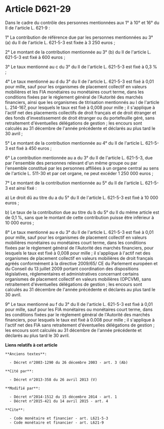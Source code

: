 # Article D621-29

Dans le cadre du contrôle des personnes mentionnées aux 1° à 10° et 16° du II de l'article L. 621-9 : 

1° La contribution de référence due par les personnes mentionnées au 3° (a) du II de l'article L. 621-5-3 est fixée à 3 250
euros ; 

2° Le montant de la contribution mentionnée au 3° (b) du II de l'article L. 621-5-3 est fixé à 600 euros ; 

3° Le taux mentionné au c du 3° du II de l'article L. 621-5-3 est fixé à 0,3 % ; 

4° Le taux mentionné au d du 3° du II de l'article L. 621-5-3 est fixé à 0,01 pour mille, sauf pour les organismes de
placement collectif en valeurs mobilières et les FIA monétaires ou monétaires court terme, dans les conditions fixées par le
règlement général de l'Autorité des marchés financiers, ainsi que les organismes de titrisation mentionnés au I de l'article
L. 214-167, pour lesquels le taux est fixé à 0,008 pour mille ; il s'applique à l'actif net des placements collectifs de
droit français et de droit étranger et des fonds d'investissement de droit étranger ou du portefeuille géré, sans
retraitement d'éventuelles délégations de gestion ; les encours sont calculés au 31 décembre de l'année précédente et
déclarés au plus tard le 30 avril ;

5° Le montant de la contribution mentionnée au 4° du II de l'article L. 621-5-3 est fixé à 450 euros ; 

6° La contribution mentionnée au a du 3° du II de l'article L. 621-5-3, due par l'ensemble des personnes relevant d'un même
groupe ou par l'ensemble constitué par les personnes affiliées à un organe central au sens de l'article L. 511-30 et par cet
organe, ne peut excéder 1 250 000 euros ; 

7° Le montant de la contribution mentionnée au 5° du II de l'article L. 621-5-3 est ainsi fixé : 

a) Le droit dû au titre du a du 5° du II de l'article L. 621-5-3 est fixé à 10 000 euros ; 

b) Le taux de la contribution due au titre du b du 5° du II du même article est de 0,1 %, sans que le montant de cette
contribution puisse être inférieur à 10 000 euros ; 

8° Le taux mentionné au e du 3° du II de l'article L. 621-5-3 est fixé à 0,01 pour mille, sauf pour les organismes de
placement collectif en valeurs mobilières monétaires ou monétaires court terme, dans les conditions fixées par le règlement
général de l'Autorité des marchés financiers, pour lesquels le taux est fixé à 0,008 pour mille ; il s'applique à l'actif net
des organismes de placement collectif en valeurs mobilières de droit français agréés conformément à la directive 2009/65/ CE
du Parlement européen et du Conseil du 13 juillet 2009 portant coordination des dispositions législatives, réglementaires et
administratives concernant certains organismes de placement collectif en valeurs mobilières (OPCVM), sans retraitement
d'éventuelles délégations de gestion ; les encours sont calculés au 31 décembre de l'année précédente et déclarés au plus
tard le 30 avril.

9° Le taux mentionné au f du 3° du II de l'article L. 621-5-3 est fixé à 0,01 pour mille, sauf pour les FIA monétaires ou
monétaires court terme, dans les conditions fixées par le règlement général de l'Autorité des marchés financiers, pour
lesquels le taux est fixé à 0.008 pour mille ; il s'applique à l'actif net des FIA sans retraitement d'éventuelles
délégations de gestion ; les encours sont calculés au 31 décembre de l'année précédente et déclarés au plus tard le 30 avril.

**Liens relatifs à cet article**

	**Anciens textes**:

	  - Décret n°2003-1290 du 26 décembre 2003 - art. 3 (Ab)

	**Cité par**:

	  - Décret n°2013-358 du 26 avril 2013 (V)

	**Modifié par**:

	  - Décret n°2014-1512 du 15 décembre 2014 - art. 1
	  - Décret n°2015-421 du 14 avril 2015 - art. 4

	**Cite**:

	  - Code monétaire et financier - art. L621-5-3
	  - Code monétaire et financier - art. L621-9
